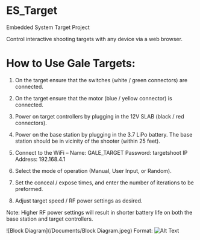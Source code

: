 # ES_Target
Embedded System Target Project

Control interactive shooting targets with any device via a web browser. 

# How to Use Gale Targets:

1. On the target ensure that the switches (white / green connectors) are connected.
2. On the target ensure that the motor (blue / yellow connector) is connected. 
3. Power on target controllers by plugging in the 12V SLAB (black / red connectors).

4. Power on the base station by plugging in the 3.7 LiPo battery. The base station should be in vicinity of the shooter (within 25 feet).
5. Connect to the WiFi – 
Name: GALE_TARGET
Password: targetshoot
IP Address: 192.168.4.1
6. Select the mode of operation (Manual, User Input, or Random). 
7. Set the conceal / expose times, and enter the number of iterations to be preformed. 
8. Adjust target speed / RF power settings as desired.

Note: Higher RF power settings will result in shorter battery life on both the base station and target controllers.

![Block Diagram](/Documents/Block Diagram.jpeg)
Format: ![Alt Text](url)
